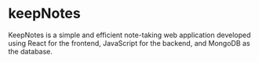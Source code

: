 # keepNotes
KeepNotes is a simple and efficient note-taking web application developed using React for the frontend, JavaScript for the backend, and MongoDB as the database.
